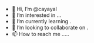 - 👋 Hi, I’m @cayayal 
- 👀 I’m interested in ...
- 🌱 I’m currently learning .
- 💞️ I’m looking to collaborate on .
- 📫 How to reach me .....

<!---
cayayal/cayayal is a ✨ special ✨ repository because its `README.md` (this file) appears on your GitHub profile.
You can click the Preview link to take a look at your changes.
--->
